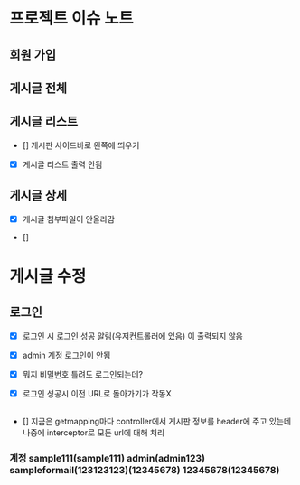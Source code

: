 # 프로젝트 이슈 노트
## 회원 가입


## 게시글 전체


## 게시글 리스트
* [] 게시판 사이드바로 왼쪽에 띄우기
* [x] 게시글 리스트 출력 안됨

## 게시글 상세
* [x] 게시글 첨부파일이 안올라감
* [] 

# 게시글 수정

## 로그인
* [x] 로그인 시 로그인 성공 알림(유저컨트롤러에 있음) 이 출력되지 않음
* [x] admin 계정 로그인이 안됨
* [x] 뭐지 비밀번호 틀려도 로그인되는데?
* [x] 로그인 성공시 이전 URL로 돌아가기가 작동X


##
* [] 지금은 getmapping마다 controller에서 게시판 정보를 header에 주고 있는데 나중에 interceptor로 모든 url에 대해 처리

### 계정  sample111(sample111) admin(admin123) sampleformail(123123123)(12345678) 12345678(12345678)
